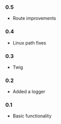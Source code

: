 ### 0.5  
* Route improvements
### 0.4
* Linux path fixes
### 0.3  
* Twig
### 0.2  
* Added a logger
### 0.1  
* Basic functionality
